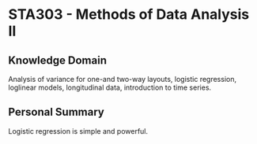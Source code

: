 # STA303 - Methods of Data Analysis II

## Knowledge Domain
Analysis of variance for one-and two-way layouts, logistic regression, loglinear models, longitudinal data, introduction to time series.

## Personal Summary
Logistic regression is simple and powerful.
